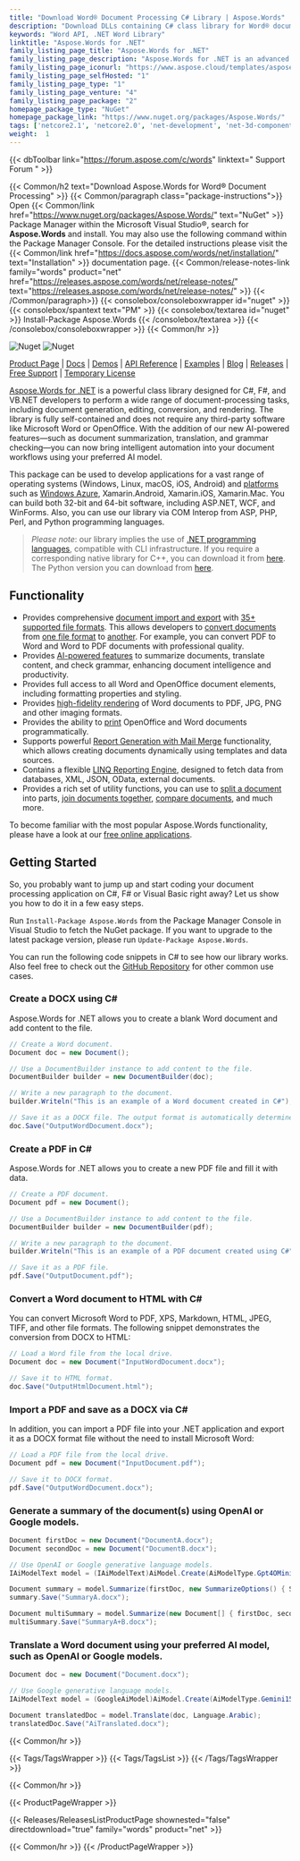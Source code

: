 ```yaml
---
title: "Download Word® Document Processing C# Library | Aspose.Words"
description: "Download DLLs containing C# class library for Word® document generation, editing, merging, conversion, rendering, printing, report generation via .NET API."
keywords: "Word API, .NET Word Library"
linktitle: "Aspose.Words for .NET"
family_listing_page_title: "Aspose.Words for .NET"
family_listing_page_description: "Aspose.Words for .NET is an advanced Word Document Processing API that enables you to perform a wide range of document processing tasks directly within your applications."
family_listing_page_iconurl: "https://www.aspose.cloud/templates/aspose/img/products/words/aspose_words-for-net.svg"
family_listing_page_selfHosted: "1"
family_listing_page_type: "1"
family_listing_page_venture: "4"
family_listing_page_package: "2"
homepage_package_type: "NuGet"
homepage_package_link: "https://www.nuget.org/packages/Aspose.Words/"
tags: ['netcore2.1', 'netcore2.0', 'net-development', 'net-3d-component', 'net-3d-api', 'doc-to-bmp', 'doc-to-emf', 'doc-to-html', 'doc-to-jpeg', 'doc-to-pdf', 'doc-to-png', 'doc-to-postscript', 'doc-to-ps', 'docx-to-epub', 'docx-to-gif', 'docx-to-html', 'docx-to-markdown', 'docx-to-md', 'docx-to-mhtml', 'docx-to-pcl', 'docx-to-pdf', 'word-to-bmp', 'word-to-emf', 'word-to-epub', 'word-to-gif', 'word-to-html', 'word-to-jpeg', 'word-to-markdown', 'word-to-md', 'word-to-mhtml', 'word-to-pcl', 'word-to-pdf', 'word-to-png', 'word-to-postscript', 'word-to-ps']
weight:  1
---
```


{{< dbToolbar link="https://forum.aspose.com/c/words" linktext=" Support Forum " >}}

{{< Common/h2 text="Download Aspose.Words for Word® Document Processing"  >}}
{{< Common/paragraph class="package-instructions">}}
Open {{< Common/link href="https://www.nuget.org/packages/Aspose.Words/" text="NuGet"  >}} Package Manager within the Microsoft Visual Studio&reg;, search for <b>Aspose.Words</b> and install. You may also use the following command within the Package Manager Console. For the detailed instructions please visit the {{< Common/link href="https://docs.aspose.com/words/net/installation/" text="Installation"  >}} documentation page.
{{< Common/release-notes-link family="words" product="net" href="https://releases.aspose.com/words/net/release-notes/" text="https://releases.aspose.com/words/net/release-notes/"  >}}
{{< /Common/paragraph>}}
{{< consolebox/consoleboxwrapper id="nuget" >}}
       {{< consolebox/spantext text="PM" >}}
       {{< consolebox/textarea id="nuget" >}} Install-Package Aspose.Words {{< /consolebox/textarea >}}
{{< /consolebox/consoleboxwrapper >}}
{{< Common/hr >}}

![Nuget](https://img.shields.io/nuget/v/Aspose.Words) ![Nuget](https://img.shields.io/nuget/dt/Aspose.Words?label=nuget%20downloads)

[Product Page](https://products.aspose.com/words/net/) | [Docs](https://docs.aspose.com/words/net/) | [Demos](https://products.aspose.app/words/family) | [API Reference](https://reference.aspose.com/words/net/) | [Examples](https://github.com/aspose-words/Aspose.Words-for-.NET/tree/master/Examples) | [Blog](https://blog.aspose.com/category/words/) | [Releases](https://releases.aspose.com/words/net/) | [Free Support](https://forum.aspose.com/c/words) | [Temporary License](https://purchase.aspose.com/temporary-license/)

[Aspose.Words for .NET](https://products.aspose.com/words/net/) is a powerful class library designed for C#, F#, and VB.NET developers to perform a wide range of document-processing tasks, including document generation, editing, conversion, and rendering. The library is fully self-contained and does not require any third-party software like Microsoft Word or OpenOffice. With the addition of our new AI-powered features—such as document summarization, translation, and grammar checking—you can now bring intelligent automation into your document workflows using your preferred AI model.

This package can be used to develop applications for a vast range of operating systems (Windows, Linux, macOS, iOS, Android) and [platforms](https://docs.aspose.com/words/net/supported-platforms/) such as [Windows Azure](https://docs.aspose.com/words/net/windows-azure-platform/), Xamarin.Android, Xamarin.iOS, Xamarin.Mac. You can build both 32-bit and 64-bit software, including ASP.NET, WCF, and WinForms. Also, you can use our library via COM Interop from ASP, PHP, Perl, and Python programming languages.

> *Please note*: our library implies the use of [.NET programming languages](https://en.wikipedia.org/wiki/List_of_CLI_languages), compatible with CLI infrastructure. If you require a corresponding native library for C++, you can download it from [here](https://www.nuget.org/packages/Aspose.Words.Cpp/). The Python version you can download from [here](https://pypi.org/project/aspose-words/).

## Functionality

- Provides comprehensive [document import and export](https://docs.aspose.com/words/net/loading-saving-and-converting/) with [35+ supported file formats](https://docs.aspose.com/words/net/supported-document-formats/). This allows developers to [convert documents](https://docs.aspose.com/words/net/convert-a-document/) from [one file format](https://apireference.aspose.com/words/net/aspose.words/loadformat) to [another](https://apireference.aspose.com/words/net/aspose.words/saveformat). For example, you can convert PDF to Word and Word to PDF documents with professional quality.
- Provides [AI-powered features](https://docs.aspose.com/words/net/ai-powered-features/) to summarize documents, translate content, and check grammar, enhancing document intelligence and productivity.
- Provides full access to all Word and OpenOffice document elements, including formatting properties and styling.
- Provides [high-fidelity rendering](https://docs.aspose.com/words/net/rendering/) of Word documents to PDF, JPG, PNG and other imaging formats.
- Provides the ability to [print](https://docs.aspose.com/words/net/print-a-document-programmatically-or-using-dialogs/) OpenOffice and Word documents programmatically.
- Supports powerful [Report Generation with Mail Merge](https://docs.aspose.com/words/net/mail-merge-and-reporting/) functionality, which allows creating documents dynamically using templates and data sources.
- Contains a flexible [LINQ Reporting Engine](https://docs.aspose.com/words/net/linq-reporting-engine/), designed to fetch data from databases, XML, JSON, OData, external documents.
- Provides a rich set of utility functions, you can use to [split a document](https://docs.aspose.com/words/net/split-a-document/) into parts, [join documents together](https://docs.aspose.com/words/net/insert-and-append-documents/), [compare documents](https://docs.aspose.com/words/net/compare-documents/), and much more.

To become familiar with the most popular Aspose.Words functionality, please have a look at our [free online applications](https://products.aspose.app/words/family).

## Getting Started

So, you probably want to jump up and start coding your document processing application on C#, F# or Visual Basic right away? Let us show you how to do it in a few easy steps.

Run ```Install-Package Aspose.Words``` from the Package Manager Console in Visual Studio to fetch the NuGet package.
If you want to upgrade to the latest package version, please run ```Update-Package Aspose.Words```.

You can run the following code snippets in C# to see how our library works. Also feel free to check out the [GitHub Repository](https://github.com/aspose-words/Aspose.Words-for-.NET) for other common use cases.

### Create a DOCX using C#

Aspose.Words for .NET allows you to create a blank Word document and add content to the file.

```c#
// Create a Word document.
Document doc = new Document();

// Use a DocumentBuilder instance to add content to the file.
DocumentBuilder builder = new DocumentBuilder(doc);

// Write a new paragraph to the document.
builder.Writeln("This is an example of a Word document created in C#");

// Save it as a DOCX file. The output format is automatically determined by the filename extension.
doc.Save("OutputWordDocument.docx");
```

### Create a PDF in C#

Aspose.Words for .NET allows you to create a new PDF file and fill it with data.

```c#
// Create a PDF document.
Document pdf = new Document();

// Use a DocumentBuilder instance to add content to the file.
DocumentBuilder builder = new DocumentBuilder(pdf);

// Write a new paragraph to the document.
builder.Writeln("This is an example of a PDF document created using C#");

// Save it as a PDF file.
pdf.Save("OutputDocument.pdf");
```

### Convert a Word document to HTML with C#

You can convert Microsoft Word to PDF, XPS, Markdown, HTML, JPEG, TIFF, and other file formats. The following snippet demonstrates the conversion from DOCX to HTML:

```c#
// Load a Word file from the local drive.
Document doc = new Document("InputWordDocument.docx");

// Save it to HTML format.
doc.Save("OutputHtmlDocument.html");
```

### Import a PDF and save as a DOCX via C#

In addition, you can import a PDF file into your .NET application and export it as a DOCX format file without the need to install Microsoft Word:

```c#
// Load a PDF file from the local drive.
Document pdf = new Document("InputDocument.pdf");

// Save it to DOCX format.
pdf.Save("OutputWordDocument.docx");
```

### Generate a summary of the document(s) using OpenAI or Google models.

```c#
Document firstDoc = new Document("DocumentA.docx");
Document secondDoc = new Document("DocumentB.docx");

// Use OpenAI or Google generative language models.
IAiModelText model = (IAiModelText)AiModel.Create(AiModelType.Gpt4OMini).WithApiKey(apiKey);

Document summary = model.Summarize(firstDoc, new SummarizeOptions() { SummaryLength = SummaryLength.Short });
summary.Save("SummaryA.docx");

Document multiSummary = model.Summarize(new Document[] { firstDoc, secondDoc }, new SummarizeOptions() { SummaryLength = SummaryLength.Long });
multiSummary.Save("SummaryA+B.docx");
```
### Translate a Word document using your preferred AI model, such as OpenAI or Google models.
```c#
Document doc = new Document("Document.docx");

// Use Google generative language models.
IAiModelText model = (GoogleAiModel)AiModel.Create(AiModelType.Gemini15Flash).WithApiKey(apiKey);

Document translatedDoc = model.Translate(doc, Language.Arabic);
translatedDoc.Save("AiTranslated.docx");
```

{{< Common/hr >}}

{{< Tags/TagsWrapper >}}
 {{< Tags/TagsList >}}
{{< /Tags/TagsWrapper >}}

{{< Common/hr >}}

{{< ProductPageWrapper >}}
<!-- ReleasesListProductPage-->
   {{< Releases/ReleasesListProductPage shownested="false"  directdownload="true" family="words" product="net" >}}
<!-- /ReleasesListProductPage-->
{{< Common/hr >}}
{{< /ProductPageWrapper >}}
